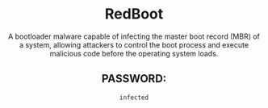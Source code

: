 <div align="center">

# RedBoot

A bootloader malware capable of infecting the master boot record (MBR) of a system, allowing attackers to control the boot process and execute malicious code before the operating system loads.

## PASSWORD:

```
infected
```

</div>
